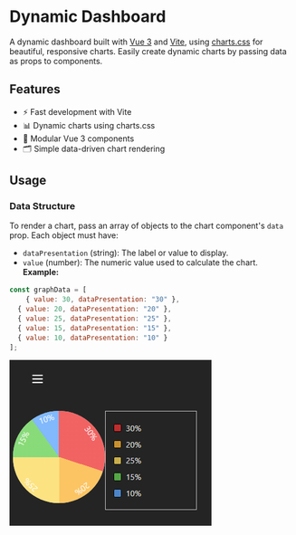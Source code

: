 # Dynamic Dashboard

A dynamic dashboard built with [Vue 3](https://vuejs.org/) and [Vite](https://vitejs.dev/), using [charts.css](https://chartscss.org/) for beautiful, responsive charts. Easily create dynamic charts by passing data as props to components.

## Features

- ⚡️ Fast development with Vite
- 📊 Dynamic charts using charts.css
- 🧩 Modular Vue 3 components
- 🗂️ Simple data-driven chart rendering

## Usage

### Data Structure

To render a chart, pass an array of objects to the chart component's `data` prop. Each object must have:

- `dataPresentation` (string): The label or value to display.
- `value` (number): The numeric value used to calculate the chart.
**Example:**
```js
const graphData = [
    { value: 30, dataPresentation: "30" },
  { value: 20, dataPresentation: "20" },
  { value: 25, dataPresentation: "25" },
  { value: 15, dataPresentation: "15" },
  { value: 10, dataPresentation: "10" }
];
```
![alt text](image.png)

